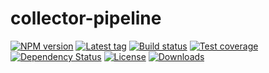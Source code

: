 
# collector-pipeline

[![NPM version][npm-image]][npm-url]
[![Latest tag][github-tag]][github-url]
[![Build status][travis-image]][travis-url]
[![Test coverage][coveralls-image]][coveralls-url]
[![Dependency Status][david-image]][david-url]
[![License][license-image]][license-url]
[![Downloads][downloads-image]][downloads-url]

[npm-image]: https://img.shields.io/npm/v/collector-pipeline.svg?style=flat-square
[npm-url]: https://npmjs.org/package/collector-pipeline
[github-tag]: http://img.shields.io/github/tag/collectors/collector-pipeline.svg?style=flat-square
[github-url]: https://github.com/collectors/collector-pipeline/tags
[travis-image]: https://img.shields.io/travis/collectors/collector-pipeline.svg?style=flat-square
[travis-url]: https://travis-ci.org/collectors/collector-pipeline
[coveralls-image]: https://img.shields.io/coveralls/collectors/collector-pipeline.svg?style=flat-square
[coveralls-url]: https://coveralls.io/r/collectors/collector-pipeline
[david-image]: http://img.shields.io/david/collectors/collector-pipeline.svg?style=flat-square
[david-url]: https://david-dm.org/collectors/collector-pipeline
[license-image]: http://img.shields.io/npm/l/collector-pipeline.svg?style=flat-square
[license-url]: LICENSE
[downloads-image]: http://img.shields.io/npm/dm/collector-pipeline.svg?style=flat-square
[downloads-url]: https://npmjs.org/package/collector-pipeline
